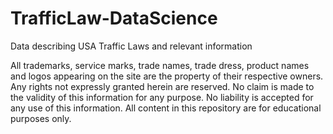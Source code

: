 # TrafficLaw-DataScience
Data describing USA Traffic Laws and relevant information

All trademarks, service marks, trade names, trade dress, product names and logos appearing on the site are the property of their respective owners. Any rights not expressly granted herein are reserved. No claim is made to the validity of this information for any purpose. No liability is accepted for any use of this information. All content in this repository are for educational purposes only.
